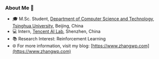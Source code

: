 ### About Me 🙌

- 🎓 M.Sc. Student, [Department of Computer Science and Technology](http://www.cs.tsinghua.edu.cn/), [Tsinghua University](https://www.tsinghua.edu.cn), Beijing, China
- 💻 Intern, [Tencent AI Lab](https://ai.tencent.com/ailab/), Shenzhen, China
- 📚 Research Interest: Reinforcement Learning
- 🌐 For more information, visit my blog: [https://www.zhangwp.com](https://www.zhangwp.com)
